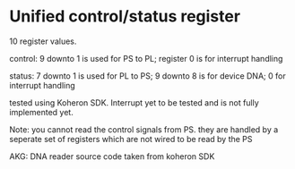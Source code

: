 # Unified control/status register
10 register values.

control: 9 downto 1 is used for PS to PL; register 0 is for interrupt handling

status: 7 downto 1 is used for PL to PS; 9 downto 8 is for device DNA; 0 for interrupt handling

tested using Koheron SDK. Interrupt yet to be tested and is not fully implemented yet.

Note: you cannot read the control signals from PS. they are handled by a seperate set of registers which are not wired to be read by the PS

AKG: DNA reader source code taken from koheron SDK
